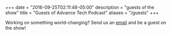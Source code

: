 +++
date = "2016-09-25T02:11:48-05:00"
description = "guests of the show"
title = "Guests of Advance Tech Podcast"
aliases = "/guests"
+++

Working on something world-changing?   Send us an [email](mailto:advancetechmedia@protonomail.com) and be a guest on the show!
<br></br>
